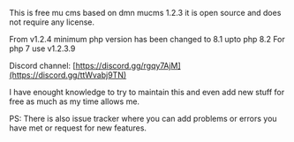 This is free mu cms based on dmn mucms 1.2.3 it is open source and does not require any license.

From v1.2.4 minimum php version has been changed to 8.1 upto php 8.2
For php 7 use v1.2.3.9

Discord channel: [https://discord.gg/rgqy7AjM](https://discord.gg/ttWvabj9TN)

I have enought knowledge to try to maintain this and even add new stuff for free as much as my time allows me.

PS: There is also issue tracker where you can add problems or errors you have met or request for new features. 


